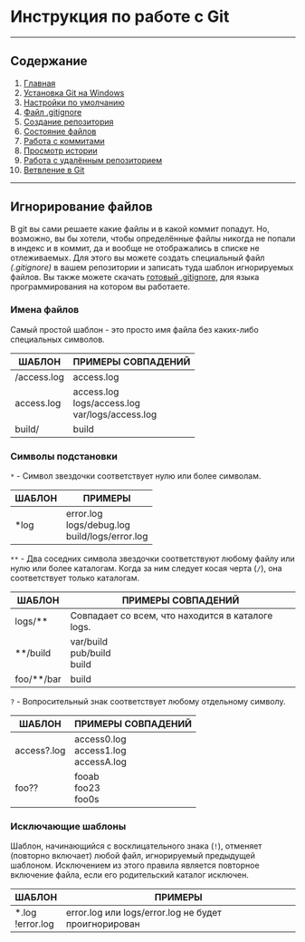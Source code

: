 # Инструкция по работе с Git
---
## Содержание
1. [Главная](./readme.md)
1. [Установка Git на Windows](./install.md)
1. [Настройки по умолчанию](./defaultconfig.md)
1. [Файл .gitignore](./ignore.md)
1. [Создание репозитория](./createrepo.md)
1. [Состояние файлов](./filestatus.md)
1. [Работа с коммитами](./commit.md)
1. [Просмотр истории](./commithistory.md)
1. [Работа с удалённым репозиторием](./remoterepo.md)
1. [Ветвление в Git](gitbranch.md)
---
## Игнорирование файлов

В git вы сами решаете какие файлы и в какой коммит попадут. Но, возможно, вы бы хотели, чтобы определённые файлы никогда не попали в индекс и в коммит, да и вообще не отображались в списке не отлеживаемых. Для этого вы можете создать специальный файл *(.gitignore)* в вашем репозитории и записать туда шаблон игнорируемых файлов. Вы также можете скачать [готовый .gitignore](https://github.com/github/gitignore), для языка программирования на котором вы работаете.

### Имена файлов

Самый простой шаблон - это просто имя файла без каких-либо специальных символов.


ШАБЛОН  |  ПРИМЕРЫ СОВПАДЕНИЙ
------- | --------------------
/access.log	| access.log
access.log |access.log<br>logs/access.log</br>var/logs/access.log
build/ | build

### Символы подстановки
`*` - Символ звездочки соответствует нулю или более символам.

| ШАБЛОН | ПРИМЕРЫ |
|--------|--------------------|
| *log   | error.log<br>logs/debug.log<br>build/logs/error.log          |

`**` - Два соседних символа звездочки соответствуют любому файлу или нулю или более каталогам. Когда за ним следует косая черта (`/`), она соответствует только каталогам.

ШАБЛОН  |  ПРИМЕРЫ СОВПАДЕНИЙ
------- | --------------------
logs/**	| Совпадает со всем, что находится в каталоге logs.
**/build |var/build<br>pub/build<br>build
foo/**/bar | build

`?` - Вопросительный знак соответствует любому отдельному символу.

ШАБЛОН  |  ПРИМЕРЫ СОВПАДЕНИЙ
------- | --------------------
access?.log	| access0.log<br>access1.log<br>accessA.log
foo?? | fooab<br>foo23<br>foo0s

### Исключающие шаблоны

Шаблон, начинающийся с восклицательного знака (`!`), отменяет (повторно включает) любой файл, игнорируемый предыдущей шаблоном. Исключением из этого правила является повторное включение файла, если его родительский каталог исключен.

| ШАБЛОН | ПРИМЕРЫ |
|--------|--------------------|
| *.log<br>!error.log  | error.log или logs/error.log не будет проигнорирован